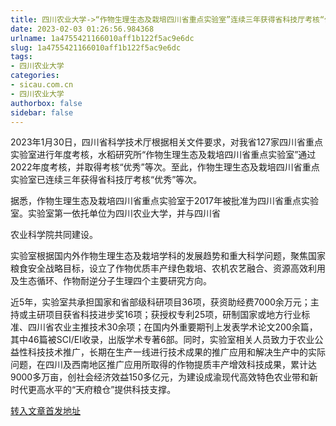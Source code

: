 ```yaml
---
title: 四川农业大学->“作物生理生态及栽培四川省重点实验室”连续三年获得省科技厅考核“优秀”等次 | sicau.com.cn
date: 2023-02-03 01:26:56.984368
urlname: 1a4755421166010aff1b122f5ac9e6dc
slug: 1a4755421166010aff1b122f5ac9e6dc
tags: 
- 四川农业大学
categories:
- sicau.com.cn
- 四川农业大学
authorbox: false
sidebar: false
---
```

2023年1月30日，四川省科学技术厅根据相关文件要求，对我省127家四川省重点实验室进行年度考核，水稻研究所“作物生理生态及栽培四川省重点实验室”通过2022年度考核，并取得考核“优秀”等次。至此，作物生理生态及栽培四川省重点实验室已连续三年获得省科技厅考核“优秀”等次。

据悉，作物生理生态及栽培四川省重点实验室于2017年被批准为四川省重点实验室。实验室第一依托单位为四川农业大学，并与四川省
<!--more-->
农业科学院共同建设。

实验室根据国内外作物生理生态及栽培学科的发展趋势和重大科学问题，聚焦国家粮食安全战略目标，设立了作物优质丰产绿色栽培、农机农艺融合、资源高效利用及生态循环、作物耐逆分子生理四个主要研究方向。

近5年，实验室共承担国家和省部级科研项目36项，获资助经费7000余万元；主持或主研项目获省科技进步奖16项；获授权专利25项，研制国家或地方行业标准、四川省农业主推技术30余项；在国内外重要期刊上发表学术论文200余篇，其中46篇被SCI/EI收录，出版学术专著6部。同时，实验室相关人员致力于农业公益性科技技术推广，长期在生产一线进行技术成果的推广应用和解决生产中的实际问题，在四川及西南地区推广应用所取得的作物提质丰产增效科技成果，累计达9000多万亩，创社会经济效益150多亿元，为建设成渝现代高效特色农业带和新时代更高水平的“天府粮仓”提供科技支撑。



[转入文章首发地址](https://news.sicau.edu.cn/info/1078/70927.htm)